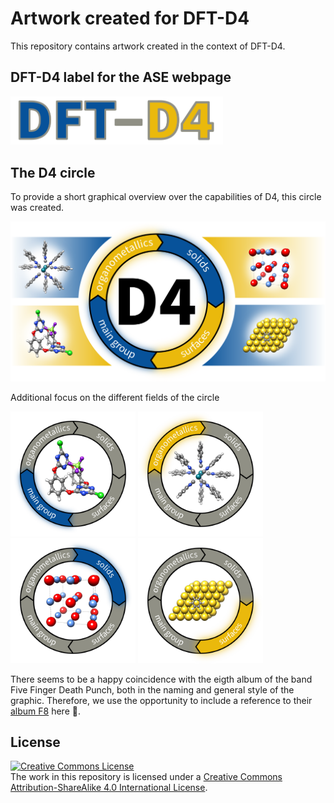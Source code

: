 # Artwork created for DFT-D4

This repository contains artwork created in the context of DFT-D4.


## DFT-D4 label for the ASE webpage

<img src="./logo-ase/dftd4.svg" alt="DFT-D4 in ASE" width="340">


## The D4 circle

To provide a short graphical overview over the capabilities of D4, this circle was created.

<img src="./full-circle/d4-full-circle.svg" alt="D4 full circle" width="540">

Additional focus on the different fields of the circle

<img src="./full-circle/d4-focus-main.svg" alt="D4 focus main-group" width="200"> <img src="./full-circle/d4-focus-organometallics.svg" alt="D4 focus organometallics" width="200"> <img src="./full-circle/d4-focus-solids.svg" alt="D4 focus solids" width="200"> <img src="./full-circle/d4-focus-surfaces.svg" alt="D4 focus surfaces" width="200">

There seems to be a happy coincidence with the eigth album of the band
Five Finger Death Punch, both in the naming and general style of the graphic.
Therefore, we use the opportunity to include a reference to their
[album F8](https://5fdp.ffm.to/f8album) here :metal:.

## License

<a rel="license" href="http://creativecommons.org/licenses/by-sa/4.0/"><img alt="Creative Commons License" style="border-width:0" src="https://i.creativecommons.org/l/by-sa/4.0/88x31.png" /></a><br />The work in this repository is licensed under a <a rel="license" href="http://creativecommons.org/licenses/by-sa/4.0/">Creative Commons Attribution-ShareAlike 4.0 International License</a>.
